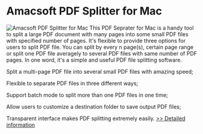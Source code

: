# Amacsoft PDF Splitter for Mac
![Amacsoft PDF Splitter for Mac](https://mycommerce.akamaized.net/api/pimages/P300924575/BIG/300924575.PNG)
This PDF Seprater for Mac is a handy tool to split a large PDF document with many pages into some small PDF files with specified number of pages. It's flexible to provide three options for users to split PDF file. You can split by every n page(s), certain page range or split one PDF file averagely to several PDF files with same number of PDF pages. In one word, it's a simple and useful PDF file splitting software.

Split a multi-page PDF file into several small PDF files with amazing speed;

Flexible to separate PDF files in three different ways;

Support batch mode to split more than one PDF files in one time;

Allow users to customize a destination folder to save output PDF files;

Transparent interface makes PDF splitting extremely easily.
[>> Detailed information](https://secure.shareit.com/shareit/product.html?productid=300924575&affiliateid=200057808)